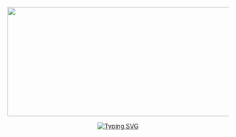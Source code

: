 <p align="center">
<!--  ![Logo](20221224_0055471.gif) -->
  <img width="300%" height="250" src="20221224_0055471.gif" alt="Material Bread logo">
</p>


<p align="center">
 <a href="https://git.io/typing-svg"><img src="https://readme-typing-svg.demolab.com?font=Fira+Code&weight=600&pause=1000&color=0D6B05&width=435&lines=Learning+Never+Ends+%7C%7C+Don't+Stop;DATA+STRUCTURES%7C%7CALGORITHMS%7C%7CJAVA+" alt="Typing SVG" /></a>
</p>



<!-- <img src="https://komarev.com/ghpvc/?username=your-github-username&style=flat-square&color=blue" alt=""/> -->

